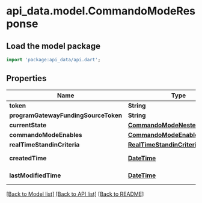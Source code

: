 # api_data.model.CommandoModeResponse

## Load the model package
```dart
import 'package:api_data/api.dart';
```

## Properties
Name | Type | Description | Notes
------------ | ------------- | ------------- | -------------
**token** | **String** |  | [optional] 
**programGatewayFundingSourceToken** | **String** |  | [optional] 
**currentState** | [**CommandoModeNestedTransition**](CommandoModeNestedTransition.md) |  | [optional] 
**commandoModeEnables** | [**CommandoModeEnables**](CommandoModeEnables.md) |  | [optional] 
**realTimeStandinCriteria** | [**RealTimeStandinCriteria**](RealTimeStandinCriteria.md) |  | [optional] 
**createdTime** | [**DateTime**](DateTime.md) | yyyy-MM-ddTHH:mm:ssZ | 
**lastModifiedTime** | [**DateTime**](DateTime.md) | yyyy-MM-ddTHH:mm:ssZ | 

[[Back to Model list]](../README.md#documentation-for-models) [[Back to API list]](../README.md#documentation-for-api-endpoints) [[Back to README]](../README.md)


